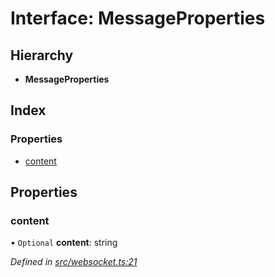 # Interface: MessageProperties

## Hierarchy

* **MessageProperties**

## Index

### Properties

* [content](_websocket_.messageproperties.md#content)

## Properties

### content

• `Optional` **content**: string

*Defined in [src/websocket.ts:21](https://github.com/ourcord/ourcord/blob/5570a2b/src/websocket.ts#L21)*
